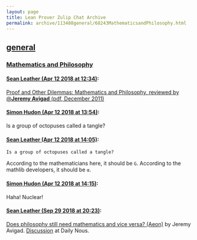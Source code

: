 ```yaml
---
layout: page
title: Lean Prover Zulip Chat Archive 
permalink: archive/113488general/68243MathematicsandPhilosophy.html
---
```


## [general](index.html)
### [Mathematics and Philosophy](68243MathematicsandPhilosophy.html)

#### [Sean Leather (Apr 12 2018 at 12:34)](https://leanprover.zulipchat.com/#narrow/stream/113488-general/topic/Mathematics%20and%20Philosophy/near/124978055):
[Proof and Other Dilemmas: Mathematics and Philosophy, reviewed by @**Jeremy Avigad** (pdf, December 2011)](https://www.ams.org/notices/201111/rtx111101580p.pdf)

#### [Simon Hudon (Apr 12 2018 at 13:54)](https://leanprover.zulipchat.com/#narrow/stream/113488-general/topic/Mathematics%20and%20Philosophy/near/124981162):
Is a group of octopuses called a tangle?

#### [Sean Leather (Apr 12 2018 at 14:05)](https://leanprover.zulipchat.com/#narrow/stream/113488-general/topic/Mathematics%20and%20Philosophy/near/124981630):
```quote
Is a group of octopuses called a tangle?
```
According to the mathematicians here, it should be `G`. According to the mathlib developers, it should be `α`.

#### [Simon Hudon (Apr 12 2018 at 14:15)](https://leanprover.zulipchat.com/#narrow/stream/113488-general/topic/Mathematics%20and%20Philosophy/near/124982200):
Haha! Nuclear!

#### [Sean Leather (Sep 29 2018 at 20:23)](https://leanprover.zulipchat.com/#narrow/stream/113488-general/topic/Mathematics%20and%20Philosophy/near/134891499):
[Does philosophy still need mathematics and vice versa? (Aeon)](https://aeon.co/essays/does-philosophy-still-need-mathematics-and-vice-versa) by Jeremy Avigad. [Discussion](http://dailynous.com/2018/09/25/philosophy-math-need-practical-turn/) at Daily Nous.

